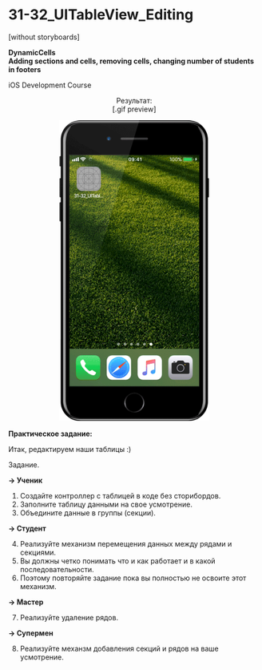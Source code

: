 # 31-32_UITableView_Editing

[without storyboards]

<b>DynamicCells</b>
<br>
<b>Adding sections and cells, removing cells, changing number of students in footers</b>

iOS Development Course

<p align="center">
Результат:
</br>
[.gif preview]
</p>

<p align="center">
  <img src="https://github.com/arivvelluck/31-32_UITableView_Editing/blob/master/resources/31-32_UITableViewEditing_preview.gif" width="300"/>
</p>

<b>Практическое задание:</b>

Итак, редактируем наши таблицы :)

Задание.

<b>→ Ученик</b>

1. Создайте контроллер с таблицей в коде без сторибордов.
2. Заполните таблицу данными на свое усмотрение.
3. Объедините данные в группы (секции).

<b>→ Студент</b>

4. Реализуйте механизм перемещения данных между рядами и секциями.
5. Вы должны четко понимать что и как работает и в какой последовательности.
6. Поэтому повторяйте задание пока вы полностью не освоите этот механизм.

<b>→ Мастер</b>

7. Реализуйте удаление рядов.

<b>→ Супермен</b>

8. Реализуйте механзм добавления секций и рядов на ваше усмотрение.
